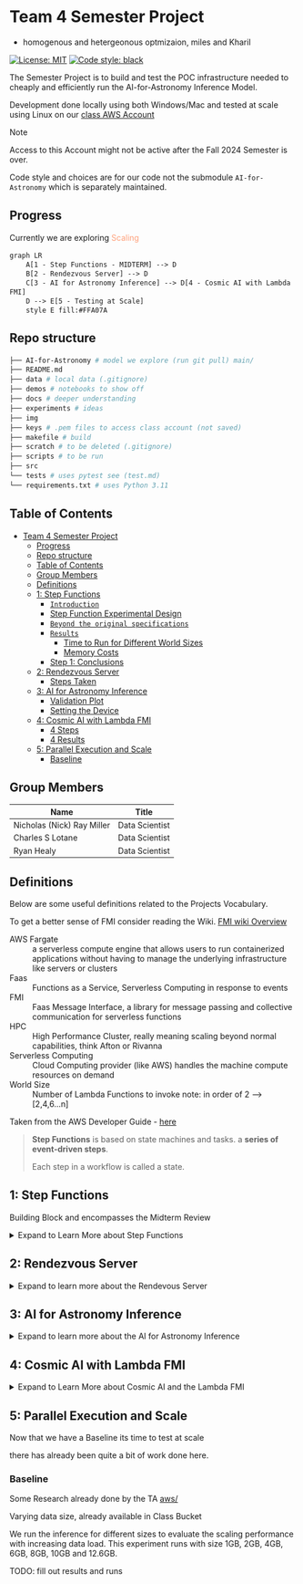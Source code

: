# Team 4 Semester Project

* homogenous and hetergeonous optmizaion, miles and Kharil


<a href="https://github.com/psf/black/blob/main/LICENSE"><img alt="License: MIT" src="https://black.readthedocs.io/en/stable/_static/license.svg"></a>
<a href="https://github.com/psf/black"><img alt="Code style: black" src="https://img.shields.io/badge/code%20style-black-000000.svg"></a>

The Semester Project is to build and test the POC infrastructure needed to cheaply and efficiently run the AI-for-Astronomy
Inference Model.

Development done locally using both Windows/Mac and tested at scale using Linux on our [class AWS Account](https://us-east-1.console.aws.amazon.com/console/home?region=us-east-1#)

>[!NOTE]
>Access to this Account might not be active after the Fall 2024 Semester is over.

Code style and choices are for our code not the submodule `AI-for-Astronomy` which is separately maintained.

## Progress

Currently we are exploring <span style="color: #FFA07A;">Scaling</span>

```mermaid
graph LR
    A[1 - Step Functions - MIDTERM] --> D
    B[2 - Rendezvous Server] --> D
    C[3 - AI for Astronomy Inference] --> D[4 - Cosmic AI with Lambda FMI]
    D --> E[5 - Testing at Scale]
    style E fill:#FFA07A
```

## Repo structure

```bash
├── AI-for-Astronomy # model we explore (run git pull) main/
├── README.md
├── data # local data (.gitignore)
├── demos # notebooks to show off
├── docs # deeper understanding
├── experiments # ideas
├── img 
├── keys # .pem files to access class account (not saved)
├── makefile # build 
├── scratch # to be deleted (.gitignore)
├── scripts # to be run
├── src 
└── tests # uses pytest see (test.md)
└── requirements.txt # uses Python 3.11
```

## Table of Contents

- [Team 4 Semester Project](#team-4-semester-project)
  - [Progress](#progress)
  - [Repo structure](#repo-structure)
  - [Table of Contents](#table-of-contents)
  - [Group Members](#group-members)
  - [Definitions](#definitions)
  - [1: Step Functions](#1-step-functions)
    - [`Introduction`](#introduction)
    - [Step Function Experimental Design](#step-function-experimental-design)
    - [`Beyond the original specifications`](#beyond-the-original-specifications)
    - [`Results`](#results)
      - [Time to Run for Different World Sizes](#time-to-run-for-different-world-sizes)
      - [Memory Costs](#memory-costs)
    - [Step 1: Conclusions](#step-1-conclusions)
  - [2: Rendezvous Server](#2-rendezvous-server)
    - [Steps Taken](#steps-taken)
  - [3: AI for Astronomy Inference](#3-ai-for-astronomy-inference)
    - [Validation Plot](#validation-plot)
    - [Setting the Device](#setting-the-device)
  - [4: Cosmic AI with Lambda FMI](#4-cosmic-ai-with-lambda-fmi)
    - [4 Steps](#4-steps)
    - [4 Results](#4-results)
  - [5: Parallel Execution and Scale](#5-parallel-execution-and-scale)
    - [Baseline](#baseline)

## Group Members

| Name | Title |
|------|------|
|  Nicholas (Nick) Ray Miller    |  Data Scientist    |
|  Charles S Lotane    |  Data Scientist    |
|  Ryan Healy     |  Data Scientist    |

## Definitions

Below are some useful definitions related to the Projects Vocabulary.

To get a better sense of FMI consider reading the Wiki.
[FMI wiki Overview](https://github.com/mstaylor/fmi/wiki/Aws)

<dl>
  <dt>AWS Fargate</dt>
  <dd>a serverless compute engine that allows users to run containerized applications without having to manage the underlying infrastructure like servers or clusters</dd>

  <dt>Faas</dt>
  <dd>Functions as a Service, Serverless Computing in response to events</dd>

  <dt>FMI</dt>
  <dd>Faas Message Interface, a library for message passing and collective communication for serverless functions</dd>

  <dt>HPC</dt>
  <dd>High Performance Cluster, really meaning scaling beyond normal capabilities, think Afton or Rivanna </dd>
  
  <dt>Serverless Computing</dt>
  <dd>Cloud Computing provider (like AWS) handles the machine compute resources on demand</dd>

  <dt>World Size</dt>
  <dd>Number of Lambda Functions to invoke note: in order of 2  --> [2,4,6...n]</dd>

</dl>

Taken from the AWS Developer Guide - [here](https://docs.aws.amazon.com/step-functions/latest/dg/concepts-statemachines.html)

> **Step Functions** is based on state machines and tasks.
> a **series of event-driven steps**.
>
> Each step in a workflow is called a state.

## 1: Step Functions

Building Block and encompasses the Midterm Review

<details>
<summary> Expand to Learn More about Step Functions </summary>

This implementation is done with extensive help from Mils Taylor [and his video shown in class - requires a login - should be referenced.](https://canvas.its.virginia.edu/courses/121565/pages/week-5-chapter-5?module_item_id=1220355)

### `Introduction`

This initial part of the Big Data Systems Semester project, introduces Workflow Orchestration and the key part of any project which is optimizing the Budget.

The goal of the Semester Project is to develop a `Proof of Concept Model`. to do so requires being able to show and mimic the scale while being mindful of costs (large EC2 instances can be costly)

In addition to cost considerations, Lambda Functions can be scaled down to zero when there is zero work while EC2 compute instances need to be managed and shut down /manually destroyed.

While the AWS Lambda environment is highly constrained environment it [can cheaply mimic a HPC](https://arxiv.org/abs/2305.08763)

some of the infrastructure to run this experiment that is provided by the class include:

- a deployed Rendezvous sever deployed as `rendezvous.uva-ds5110.com`
- and a useable Registered Docker Image

These can be seen on the left side of the image below.

We can build the following part of an infrastructure.

![img/Using_Mils_slide_to_show.png](img/using_Mils_slide_to_show.png)

>[!TIP]
 To run this locally you'll need the Docker Image, if building an Image from scratch or for a new application include make and Python 3.9+

 to get the Python library installed see below

```bash
# a needed dependency might be the fmi python library
# see the fmi github
git clone https://github.com/mstaylor/fmi
cd python
mkdir build
cd build
cmake ..
make
```

### Step Function Experimental Design

The State Machine took in several parts

including

1) an event (were manually started)
2) the number of Lambda functions to test (also known as worlds)
3) a script places on S3 (locally here scripts/fmi-test.py)
4) settings in a json format (scripts/fmi.json)

The DAG for the job is the following

![test](img/stepfunctions_graph.png)

### `Beyond the original specifications`

Multiple World sizes were tested in order to give us an idea of the appropriate scale needed.

### `Results`

#### Time to Run for Different World Sizes

| World Size | Run Time, sec |
|------|------|
| 2 | 4.846 |
| 4 | 4.635 |
| 20 | 5.029 |
| 50 | 6.877 |

#### Memory Costs

| Memory | Duration | Cost |
|------|------|------|
| 128 MB | 11.722 s | $0.024628 |
| 512 MB | 6.678 s | $0.028035 |
| 1024 MB | 3.194 s | $0.026830 |
| 1536 MB | 1.465 s | $0.024638 |

[Google Drive - copy of referenced logs, request access if needed](https://docs.google.com/spreadsheets/d/1bSQFHwop4_Ki_NDmygVB1IjslVpnG32vNwmEyj1rDBA/edit?gid=1467612570#gid=1467612570)

- an equivalent EC2 instance could be 3-5 dollars and has start up and tear down time and the potential to have unused compute running up a large bill
  
### Step 1: Conclusions

Using the FMI State Machines we've successfully deployed a cheap infrastructure to build our POC and simulate a real deployment.

Plus or minus some costs for startup costs and variability in cloud infrastructure start ups the provisioning of these systems is
$$T_n = \theta(log(n))$$

as can be seen in the graph below of World size (Lambda inputs) and Runtime in seconds

![Nick's Runtime Graph](img/runtime_graph.png)

Which provides us with an easy and cheap way to scale.

>[!NOTE]
> Additional Notes
>
>- limited by the upper run time of an AWS Lambda Function (15 minutes)
>- limited to one script that has to be in an AWS S3 bucket
>- Output is sent to AWS Cloud Watch Log and should be examined using a log parser

compare different data sizes, and call sizes of the step functions

</details>

## 2: Rendezvous Server

<details>

<summary> Expand to learn more about the Rendevous Server </summary>

Taken from [preclass assignment](https://canvas.its.virginia.edu/courses/121565/assignments/571382?module_item_id=1318706)

The Faas Message Interface(FMI) uses the TCPunch

Links to an external site. communication library and Rendezvous server to establish socket communication between ($n$) AWS Lambda functions.
To run `FMI Python scripts` like is needed for the Astronomy Inference at Scale, it is necessary to deploy a Rendezvous Server on the public internet.

The `UVA DS5110` AWS account (TODO: link here) has includes a prebuilt Docker image that can be used.

### Steps Taken

1) go to AWS ECS (Elastic Container Service)
2) select `rendezvous-tcpunch-fargate-task from the list and select rendezvous-tcpunch-fargate-task:1`
3) Select the Deploy option, Select the fargate1 cluster and select the launch type as FARGATE.
4) Scroll down to the Networking section and choose the open access security group as the only security group associated with this task.
5) Select Create at the bottom of the page
6) After the Rendezvous server starts, you will need to extract the public ip address from the task. We will use that as the IP address for the A Route 53 record.
7) Navigate to the AWS Route 53 service, select the uva-ds5110.com hosted zone, and update the rendezvous.uva-ds5110.com record with the IP Address retrieved from the previous step.

</details>

## 3: AI for Astronomy Inference

<details>
<summary> Expand to learn more about the AI for Astronomy Inference</summary>

The input is run

The output is given here:

- `inference.png`: This contains a visual representation of the inference results.
- `Results.json`: This JSON file contains the detailed numerical results of the inference.

```json
{
     "System": "Windows",
     "Node Name": "MEL",
     "Release": "10",
     "Version": "10.0.22631",
     "Machine": "AMD64",
     "Processor": "AMD64 Family 25 Model 80 Stepping 0, AuthenticAMD",
     "GPU Info": "No GPU available",
     "CPU Info": {
          "Physical Cores": 8,
          "Total Cores": 16,
          "Max Frequency": "2000.00Mhz",
          "Min Frequency": "0.00Mhz",
          "Current Frequency": "1808.00Mhz",
          "Total CPU Usage": "17.8%",
          "Per Core Usage": [
               "17.7%",
               "23.6%",
               "30.5%",
               "28.9%",
               "8.1%",
               "8.8%",
               "21.5%",
               "24.3%",
               "2.4%",
               "2.5%",
               "18.4%",
               "19.7%",
               "2.9%",
               "3.0%",
               "48.6%",
               "24.7%"
          ]
     },
     "Memory Info": {
          "Total Memory": "15.34 GB",
          "Available Memory": "10.71 GB",
          "Memory Usage": "30.2%"
     }
}

{
     "total execution time": 131.83914375305176,
     "throughput": 31118881.716076322,
     "average execution time (milliseconds) per batch": 168.80812260313925,
     "batch size": 32,
     "number of batches": 781,
     "device": "cpu",
     "MAE": 0.01336825733453455,
     "MSE": 0.0003767368048620285,
     "Bias": 0.002923277978249915,
     "Precision": 0.011839682161808014,
     "R2": 0.9684378430247307
}

{
     "MAE": 0.012519702469931539,
     "MSE": 0.0002972779517542907,
     "Bias": 0.002024519662331888,
     "Precision": 0.011360233630985022,
     "R2": 0.9746744122000114
}

```

### Validation Plot

![Prediction Validation Plot](<AI-for-Astronomy/code/Anomaly Detection/Plots/inference.png>)

### Setting the Device

To run the script on either GPU or CPU, set the --device argument accordingly:

- For GPU: use `cuda`
- For CPU: use `cpu` (default)

To change the device, modify the --device argument as follows:

```python
    parser.add_argument('--device', type=str, default='cpu', help="Device to run the model on: 'cuda' for GPU or 'cpu' for CPU")
```

</details>

## 4: Cosmic AI with Lambda FMI

<details>
<summary>Expand to Learn More about Cosmic AI and the Lambda FMI</summary>

An AWS Step function has been developed to facilate orchestration of AI For Astronomy Serverless Inference. Step functions are represented as state machines and tasks. For the DS5110 class, the cosmicai state machine has been created. This step function takes an input payload and generates appropriate AWS Lambda fmi_executor payloads

In this payload we use world_size to represent the number of lambda functions to invoke, bucket to represent the S3 bucket that contains the fmi python script, S3_object_name to represent the path on the S3 bucket where the script can be found, data_path to represent where the resized_inference.pt can be founder, and script to represent the inference script.

![FMI image](img/fmi_image.png)

```json
# payload

# double check permissions on bucket
# will time out after 15 minutes

{
  "bucket": "Group4-cosmicai", 
  "world_size": "1",
  "object_type": "folder",
  "S3_object_name": "scripts/Anomaly Detection",
  "data_path": "/tmp/scripts/Anomaly Detection/Inference/resized_inference.pt",
  "script": "/tmp/scripts/Anomaly Detection/Inference/inference.py"
}

```

To edit the input payload:

- Navigate to the AWS Step Function service
- Select the `cosmicai` state machine
- Select edit to edit the state machine
- Select the Lambda init state
- On the right, scroll to the payload section

### 4 Steps

1) Create an S3 bucket that will host your python script

- the one we created is `team4-cosmicai`

2) Create `result` and `scripts` folders in this S3 Bucket

3) Clone the following repository

```bash
git clone https://github.com/mstaylor/AI-for-Astronomy.git #fork

```

4) Copy the Anomaly Detection folder located under code to the S3 bucket
Execute the step function

5) view the execution logs by navigating to the following Cloudwatch Log Group: `/aws/lambda/cosmic-executor`

Results of the collective reduce operation are post to the S3 Bucket's result folder under 0 (rank zero), you can see an example below

```json
 "data_map": {
        "0": "Anomaly Detection/Fine_Tune_Model/Mixed_Inception_z_VITAE_Base_Img_Full_New_Full.pt",
        "1": "data/1.pt"
    }
```

### 4 Results

```json
# example of `Results.json` output
# TODO: replace with a valid run

{
    "total_cpu_time (seconds)": 5.814478928000014,
    "total_cpu_memory (MB)": 14320.256568,
    "execution_time (seconds/batch)": 2.907239464000007,
    "num_batches": 2,
    "batch_size": 512,
    "device": "cpu",
    "throughput_bps": 28910559.67036082,
    "sample_persec": 176.11208376194455,
    "cpu_info": {
        "processor": "x86_64",
        "architecture": [
            "64bit",
            "ELF"
        ],
        "machine": "x86_64",
        "system": "Linux",
        "platform": "Linux-5.10.227-239.884.amzn2.x86_64-x86_64-with-glibc2.35"
    },
    "ram_info (GB)": 10.455680847167969,
    "avg_profile": "<FunctionEventAvg key=Total self_cpu_time=2.229s cpu_time=375.273us  self_cuda_time=0.000us cuda_time=0.000us input_shapes= cpu_memory_usage=14320256568 cuda_memory_usage=0>",
    "self_cpu_memory (MB)": 10.510336
}

```

</details>

## 5: Parallel Execution and Scale

Now that we have a Baseline its time to test at scale

there has already been quite a bit of work done here.

### Baseline

Some Research already done by the TA [aws/](https://github.com/UVA-MLSys/AI-for-Astronomy/tree/main/aws)

Varying data size, already available in Class Bucket

We run the inference for different sizes to evaluate the scaling performance with increasing data load. This experiment runs with size 1GB, 2GB, 4GB, 6GB, 8GB, 10GB and 12.6GB.

TODO: fill out results and runs
